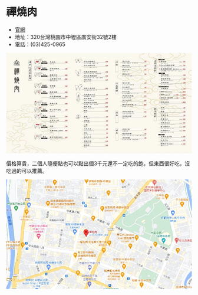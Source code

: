 # 禪燒肉

* [官網](https://zen-yakiniku.business.site/?utm_source=gmb&utm_medium=referral)
* 地址：320台灣桃園市中壢區廣安街32號2樓
* 電話：(03)425-0965

![](./menu.jpg)

價格算貴，二個人隨便點也可以點出個3千元還不一定吃的飽，但東西很好吃，沒吃過的可以推薦。

![](./map.jpg)

    
